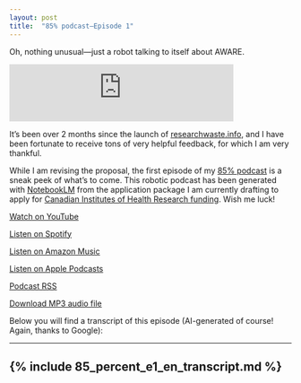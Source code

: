 ```yaml
---
layout: post
title:  "85% podcast—Episode 1"
---
```


Oh, nothing unusual—just a robot talking to itself about AWARE.

<iframe src="https://podcasters.spotify.com/pod/show/researchwaste/embed/episodes/85--Ep--1-e2olues" height="102px" width="400px" frameborder="0" scrolling="no"></iframe>

It’s been over 2 months since the launch of [researchwaste.info](https://researchwaste.info), and I have been fortunate to receive tons of very helpful feedback, for which I am very thankful.

While I am revising the proposal, the first episode of my [85% podcast](https://podcasters.spotify.com/pod/show/researchwaste) is a sneak peek of what’s to come. This robotic podcast has been generated with [NotebookLM](https://notebooklm.google.com/) from the application package I am currently drafting to apply for [Canadian Institutes of Health Research funding](https://cihr-irsc.gc.ca/e/50513.html). Wish me luck!

<i class="fa fa-youtube-play" aria-hidden="true"></i> [Watch on YouTube](https://www.youtube.com/watch?v=U5gana9yOJ0)

<i class="fa fa-spotify" aria-hidden="true"></i> [Listen on Spotify](https://open.spotify.com/show/6mJg3B7mCvDKQg7JVl8TOp)

<i class="fa fa-amazon" aria-hidden="true"></i> [Listen on Amazon Music](https://music.amazon.com/podcasts/52a3356c-2f07-4a58-ac55-04223d562bd5/85)

<i class="fa fa-apple" aria-hidden="true"></i> [Listen on Apple Podcasts](https://podcasts.apple.com/us/podcast/85/id1769756366)

<i class="fa fa-rss-square" aria-hidden="true"></i> [Podcast RSS](https://anchor.fm/s/fb52f50c/podcast/rss)

<i class="fa fa-music" aria-hidden="true"></i> [Download MP3 audio file](/assets/media/85_percent_e1_en.mp3)

Below you will find a transcript of this episode (AI-generated of course! Again, thanks to Google):

---
{% include 85_percent_e1_en_transcript.md %}
---
